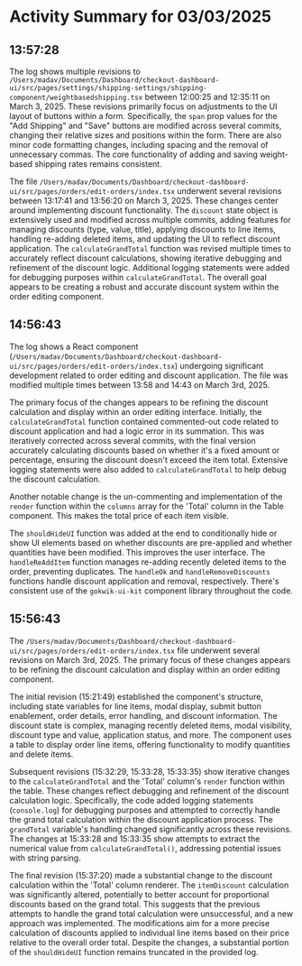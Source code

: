 # Activity Summary for 03/03/2025

## 13:57:28
The log shows multiple revisions to `/Users/madav/Documents/Dashboard/checkout-dashboard-ui/src/pages/settings/shipping-settings/shipping-component/weightbasedshipping.tsx` between 12:00:25 and 12:35:11 on March 3, 2025.  These revisions primarily focus on adjustments to the UI layout of buttons within a form. Specifically, the `span` prop values for the "Add Shipping" and "Save" buttons are modified across several commits, changing their relative sizes and positions within the form.  There are also minor code formatting changes, including spacing and the removal of unnecessary commas. The core functionality of adding and saving weight-based shipping rates remains consistent.

The file `/Users/madav/Documents/Dashboard/checkout-dashboard-ui/src/pages/orders/edit-orders/index.tsx` underwent several revisions between 13:17:41 and 13:56:20 on March 3, 2025.  These changes center around implementing discount functionality.  The `discount` state object is extensively used and modified across multiple commits, adding features for managing discounts (type, value, title), applying discounts to line items, handling re-adding deleted items, and updating the UI to reflect discount application. The `calculateGrandTotal` function was revised multiple times to accurately reflect discount calculations, showing iterative debugging and refinement of the discount logic.  Additional logging statements were added for debugging purposes within `calculateGrandTotal`.  The overall goal appears to be creating a robust and accurate discount system within the order editing component.


## 14:56:43
The log shows a React component (`/Users/madav/Documents/Dashboard/checkout-dashboard-ui/src/pages/orders/edit-orders/index.tsx`) undergoing significant development related to order editing and discount application.  The file was modified multiple times between 13:58 and 14:43 on March 3rd, 2025.

The primary focus of the changes appears to be refining the discount calculation and display within an order editing interface.  Initially, the `calculateGrandTotal` function contained commented-out code related to discount application and had a logic error in its summation. This was iteratively corrected across several commits, with the final version accurately calculating discounts based on whether it's a fixed amount or percentage, ensuring the discount doesn't exceed the item total.  Extensive logging statements were also added to `calculateGrandTotal` to help debug the discount calculation.

Another notable change is the un-commenting and implementation of the `render` function within the `columns` array for the 'Total' column in the Table component. This makes the total price of each item visible.

The `shouldHideUI` function was added at the end to conditionally hide or show UI elements based on whether discounts are pre-applied and whether quantities have been modified. This improves the user interface.  The `handleReAddItem` function manages re-adding recently deleted items to the order, preventing duplicates.  The `handleOk` and `handleRemoveDiscounts` functions handle discount application and removal, respectively.  There's consistent use of the `gokwik-ui-kit` component library throughout the code.


## 15:56:43
The `/Users/madav/Documents/Dashboard/checkout-dashboard-ui/src/pages/orders/edit-orders/index.tsx` file underwent several revisions on March 3rd, 2025.  The primary focus of these changes appears to be refining the discount calculation and display within an order editing component.

The initial revision (15:21:49) established the component's structure, including state variables for line items, modal display, submit button enablement, order details, error handling, and discount information.  The discount state is complex, managing recently deleted items, modal visibility, discount type and value, application status, and more.  The component uses a table to display order line items, offering functionality to modify quantities and delete items.

Subsequent revisions (15:32:29, 15:33:28, 15:33:35) show iterative changes to the `calculateGrandTotal` and the 'Total' column's `render` function within the table.  These changes reflect debugging and refinement of the discount calculation logic.  Specifically, the code added logging statements (`console.log`) for debugging purposes and attempted to correctly handle the grand total calculation within the discount application process. The `grandTotal` variable's handling changed significantly across these revisions.  The changes at 15:33:28 and 15:33:35 show attempts to extract the numerical value from `calculateGrandTotal()`, addressing potential issues with string parsing.

The final revision (15:37:20) made a substantial change to the discount calculation within the 'Total' column renderer. The `itemDiscount` calculation was significantly altered, potentially to better account for proportional discounts based on the grand total.  This suggests that the previous attempts to handle the grand total calculation were unsuccessful, and a new approach was implemented.  The modifications aim for a more precise calculation of discounts applied to individual line items based on their price relative to the overall order total.  Despite the changes, a substantial portion of the `shouldHideUI` function remains truncated in the provided log.
